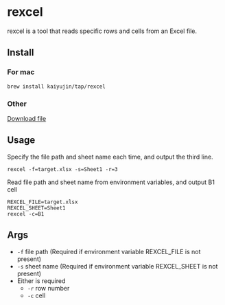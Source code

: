 # rexcel

rexcel is a tool that reads specific rows and cells from an Excel file.

## Install

### For mac
```
brew install kaiyujin/tap/rexcel
```

### Other
[Download file](https://github.com/kaiyujin/rexcel/releases)

## Usage

Specify the file path and sheet name each time, and output the third line.
```
rexcel -f=target.xlsx -s=Sheet1 -r=3
```

Read file path and sheet name from environment variables, and output B1 cell
```
REXCEL_FILE=target.xlsx
REXCEL_SHEET=Sheet1
rexcel -c=B1
```

## Args

- `-f` file path (Required if environment variable REXCEL_FILE is not present)
- `-s` sheet name (Required if environment variable REXCEL_SHEET is not present)
- Either is required
  - `-r` row number
  - `-c` cell
